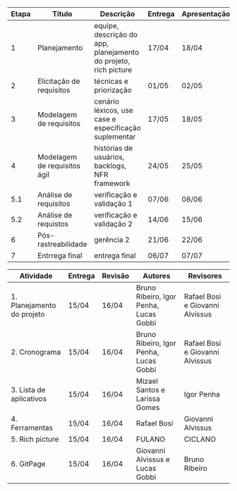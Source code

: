 | Etapa | Título | Descrição | Entrega | Apresentação |
|-------|--------|-----------|---------|--------------|
|   1   | Planejamento | equipe, descrição do app, planejamento do projeto, rich picture | 17/04 | 18/04 |
|   2   | Elicitação de requisitos | técnicas e priorização | 01/05 | 02/05 |
|   3   | Modelagem de requisitos | cenário léxicos, use case e especificação suplementar | 17/05 | 18/05 |
|   4   | Modelagem de requisitos ágil | histórias de usuários, backlogs, NFR framework | 24/05 | 25/05 |
|   5.1 | Análise de requisitos | verificação e validação 1 | 07/06 | 08/06 |
|   5.2 | Análise de requistos  | verificação e validação 2 | 14/06 | 15/06 |
|   6   | Pós-rastreabilidade | gerência 2 | 21/06 | 22/06 |
|   7   | Entrrega final | entrega final | 06/07 | 07/07 |



| Atividade | Entrega | Revisão | Autores | Revisores |
|-----------|---------|---------|---------|-----------|
| 1. Planejamento do projeto | 15/04 | 16/04 | Bruno Ribeiro, Igor Penha, Lucas Gobbi | Rafael Bosi e Giovanni Alvissus |
| 2. Cronograma |  15/04 | 16/04 | Bruno Ribeiro, Igor Penha, Lucas Gobbi | Rafael Bosi e Giovanni Alvissus |
| 3. Lista de aplicativos | 15/04 | 16/04 | Mizael Santos e Larissa Gomes | Igor Penha |
| 4. Ferramentas | 15/04 | 16/04 | Rafael Bosi | Giovanni Alvissus |
| 5. Rich picture | 15/04 | 16/04 | FULANO | CICLANO |
| 6. GitPage | 15/04 | 16/04 | Giovanni Alvissus e Lucas Gobbi | Bruno Ribeiro |
